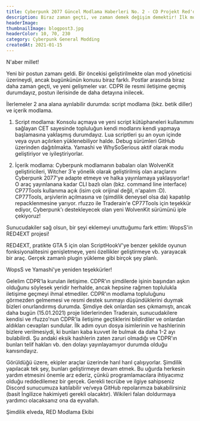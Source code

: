 ```yaml
---
title: Cyberpunk 2077 Güncel Modlama Haberleri No. 2 - CD Projekt Red'den resmi destek!
description: Biraz zaman geçti, ve zaman demek değişim demektir! İlk modlama güncellemeleri.
headerImage:
thumbnailImage: blogpost3.jpg
headerColor: 10, 70, 230
category: Cyberpunk General Modding
createdAt: 2021-01-15
---
```


N'aber millet!

Yeni bir postun zamanı geldi. Bir öncekisi geliştirilmekte olan mod yöneticisi üzerineydi, ancak bugünkünün konusu biraz farklı. Postlar arasında biraz daha zaman geçti, ve yeni gelişmeler var. CDPR ile resmi iletişime geçmiş durumdayız, postun ilerisinde de daha detayına inilecek.

İlerlemeler 2 ana alana ayrılabilir durumda: script modlama (bkz. betik diller) ve içerik modlama.

1. Script modlama: Konsolu açmaya ve yeni script kütüphaneleri kullanımını sağlayan CET sayesinde topluluğun kendi modlarını kendi yapmaya başlamasına yaklaşmış durumdayız. Lua scriptleri şu an oyun içinde veya oyun açılırken yüklenebiliyor halde. Debug sürümleri GitHub üzerinden dağıtılmakta. Yamashi ve WhySoSerious aktif olarak modu geliştiriyor ve iyileştiriyorlar.

2. İçerik modlama: Cyberpunk modlamanın babaları olan WolvenKit geliştiricileri, Witcher 3'e yönelik olarak geliştirilmiş olan araçlarını Cyberpunk 2077'ye adapte etmeye ve halka yayınlamaya yaklaşıyorlar! O araç yayınlanana kadar CLI bazlı olan (bkz. command line interface) CP77Tools kullanıma açık (isim çok orijinal değil, n'apalım :D). CP77Tools, arşivlerin açılmasına ve (şimdilik deneysel olsa da) kapatılıp repacklenmesine yarıyor. rfuzzo ile Traderain'e CP77Tools için teşekkür ediyor, Cyberpunk'ı destekleyecek olan yeni WolvenKit sürümünü iple çekiyoruz!

Sunucudakiler sağ olsun, bir şeyi eklemeyi unuttuğumu fark ettim: WopsS'in RED4EXT projesi!

RED4EXT, pratikte GTA 5 için olan ScriptHookV'ye benzer şekilde oyunun fonksiyonalitesini genişletmeye, yeni özellikler geliştirmeye vb. yarayacak bir araç. Gerçek zamanlı plugin yükleme gibi birçok şey planlı.

WopsS ve Yamashi'ye yeniden teşekkürler!

Gelelim CDPR'la kurulan iletişime. CDPR'ın şimdilerde işinin başından aşkın olduğunu söylesek yeridir herhalde, ancak hepsine rağmen toplulukla iletişime geçmeyi ihmal etmediler. CDPR'ın modlama topluluğunu görmezden gelmemesi ve resmi destek sunmayı düşündüklerini duymak bizleri onurlandırmış durumda. Şimdiye dek onlardan ses çıkmamıştı, ancak daha bugün (15.01.2021) proje liderlerinden Traderain, sunucudakilere kendisi ve rfuzzo'nun CDPR'la iletişime geçtiklerini bildirdiler ve onlardan aldıkları cevapları sundular. İlk adım oyun dosya isimlerinin ve hashlerinin bizlere verilmesiydi, ki bunları kaba kuvvet ile bulmak da daha 1-2 ayı bulabilirdi. Şu andaki eksik hashlerin zaten zaruri olmadığı ve CDPR'ın bunları telif hakları vb. den dolayı yayınlayamıyor durumda olduğu kanısındayız.

Görüldüğü üzere, ekipler araçlar üzerinde harıl harıl çalışıyorlar. Şimdilik yapılacak tek şey, bunları geliştirmeye devam etmek. Bu uğurda herkesin yardım etmesini önemle arz ederiz, çünkü programlamacılara ihtiyacımız olduğu reddedilemez bir gerçek. Gerekli tecrübe ve ilgiye sahipseniz Discord sunucumuza katılabilir ve/veya GitHub repolarımıza bakabilirsiniz (basit İngilizce hakimiyeti gerekli olacaktır). Wikileri falan doldurmaya yardımcı olacaksanız ona da eyvallah.

Şimdilik elveda,
RED Modlama Ekibi

